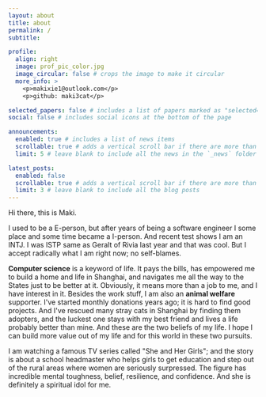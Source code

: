 ```yaml
---
layout: about
title: about
permalink: /
subtitle:

profile:
  align: right
  image: prof_pic_color.jpg
  image_circular: false # crops the image to make it circular
  more_info: >
    <p>makixie1@outlook.com</p>
    <p>github: maki3cat</p>

selected_papers: false # includes a list of papers marked as "selected={true}"
social: false # includes social icons at the bottom of the page

announcements:
  enabled: true # includes a list of news items
  scrollable: true # adds a vertical scroll bar if there are more than 3 news items
  limit: 5 # leave blank to include all the news in the `_news` folder

latest_posts:
  enabled: false
  scrollable: true # adds a vertical scroll bar if there are more than 3 new posts items
  limit: 3 # leave blank to include all the blog posts
---
```


Hi there, this is Maki.

I used to be a E-person, but after years of being a software engineer I some place and some time became a I-person. And recent test shows I am an INTJ. I was ISTP same as Geralt of Rivia last year and that was cool. But I accept radically what I am right now; no self-blames.

**Computer science** is a keyword of life. It pays the bills, has empowered me to build a home and life in Shanghai, and navigates me all the way to the States just to be better at it. Obviously, it means more than a job to me, and I have interest in it. Besides the work stuff, I am also an **animal welfare** supporter. I've started monthly donations years ago; it is hard to find good projects. And I've rescued many stray cats in Shanghai by finding them adopters, and the luckest one stays with my best friend and lives a life probably better than mine. And these are the two beliefs of my life. I hope I can build more value out of my life and for this world in these two pursuits.

I am watching a famous TV series called "She and Her Girls"; and the story is about a school headmaster who helps girls to get education and step out of the rural areas where women are seriously surpressed. The figure has incredible mental toughness, belief, resilience, and confidence. And she is definitely a spiritual idol for me.
